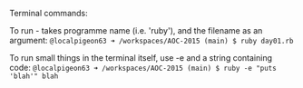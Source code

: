 Terminal commands:

To run - takes programme name (i.e. 'ruby'), and the filename as an argument:
`@localpigeon63 ➜ /workspaces/AOC-2015 (main) $ ruby day01.rb`

To run small things in the terminal itself, use -e and a string containing code:
`@localpigeon63 ➜ /workspaces/AOC-2015 (main) $ ruby -e "puts 'blah'"
blah
`
